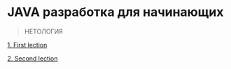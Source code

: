 # JAVA разработка для начинающих
> НЕТОЛОГИЯ

[1. First lection](https://github.com/VaheBard/firstNetologyLection/blob/main/README.md)

[2. Second lection](https://github.com/VaheBard/secondHomeWork/blob/main/secondLesson.md)
